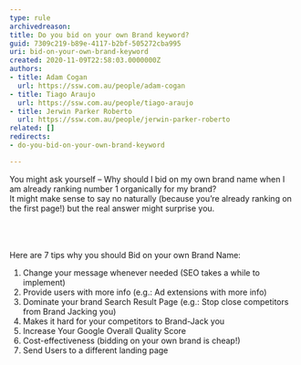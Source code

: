 ```yaml
---
type: rule
archivedreason: 
title: Do you bid on your own Brand keyword?
guid: 7309c219-b89e-4117-b2bf-505272cba995
uri: bid-on-your-own-brand-keyword
created: 2020-11-09T22:58:03.0000000Z
authors:
- title: Adam Cogan
  url: https://ssw.com.au/people/adam-cogan
- title: Tiago Araujo
  url: https://ssw.com.au/people/tiago-araujo
- title: Jerwin Parker Roberto
  url: https://ssw.com.au/people/jerwin-parker-roberto
related: []
redirects:
- do-you-bid-on-your-own-brand-keyword

---
```



​You might ask yourself – Why should I bid on my own brand name when I am already ranking number 1 organically for my brand?<br>It might make sense to say no naturally (because you’re already ranking on the first page!) but the real answer might surprise you.<br><br>
<br><excerpt class='endintro'></excerpt><br>
<p class="ssw15-rteElement-P">Here are 7 tips why you should Bid on your own Brand Name&#58;<br></p><ol><li>Change your message whenever needed (SEO takes a while to implement)</li><li>Provide users with more info (e.g.&#58; Ad extensions with more info)</li><li>Dominate your brand Search Result Page (e.g.&#58; Stop close competitors from Brand Jacking you)</li><li>Makes it hard for your competitors to Brand-Jack you<br></li><li>Increase Your Google Overall Quality Score</li><li>Cost-effectiveness (bidding on your own brand is cheap!)<br></li><li>Send Users to a different landing page<br></li></ol>



